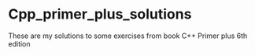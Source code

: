 # Cpp_primer_plus_solutions
These are my solutions to some exercises from book C++ Primer plus 6th edition
